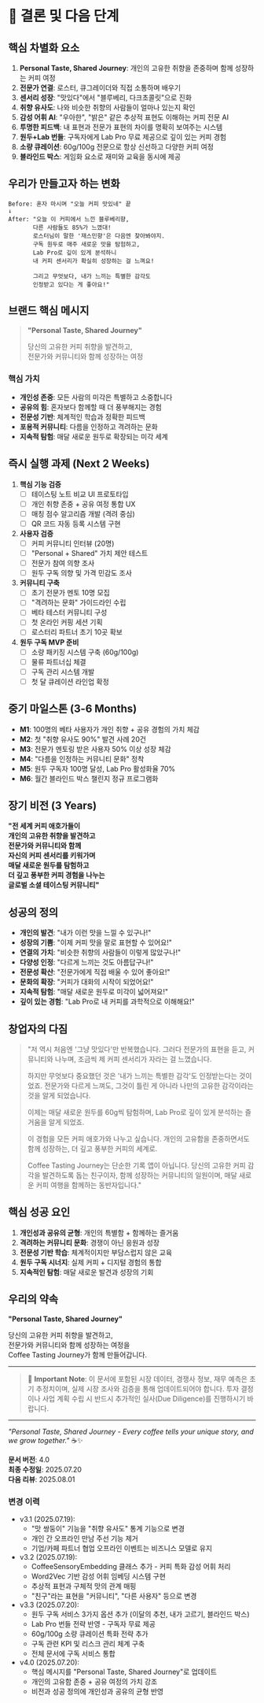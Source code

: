 # 🎯 결론 및 다음 단계

## 핵심 차별화 요소
1. **Personal Taste, Shared Journey**: 개인의 고유한 취향을 존중하며 함께 성장하는 커피 여정
2. **전문가 연결**: 로스터, 큐그레이더와 직접 소통하며 배우기
3. **센서리 성장**: "맛있다"에서 "블루베리, 다크초콜릿"으로 진화
4. **취향 유사도**: 나와 비슷한 취향의 사람들이 얼마나 있는지 확인
5. **감성 어휘 AI**: "우아한", "밝은" 같은 추상적 표현도 이해하는 커피 전문 AI
6. **투명한 피드백**: 내 표현과 전문가 표현의 차이를 명확히 보여주는 시스템
7. **원두+Lab 번들**: 구독자에게 Lab Pro 무료 제공으로 깊이 있는 커피 경험
8. **소량 큐레이션**: 60g/100g 전문으로 항상 신선하고 다양한 커피 여정
9. **블라인드 박스**: 게임화 요소로 재미와 교육을 동시에 제공

## 우리가 만들고자 하는 변화
```
Before: 혼자 마시며 "오늘 커피 맛있네" 끝
↓
After: "오늘 이 커피에서 느낀 블루베리향, 
       다른 사람들도 85%가 느꼈대! 
       로스터님이 말한 '재스민향'은 다음엔 찾아봐야지.
       구독 원두로 매주 새로운 맛을 탐험하고,
       Lab Pro로 깊이 있게 분석하니
       내 커피 센서리가 확실히 성장하는 걸 느껴요!
       
       그리고 무엇보다, 내가 느끼는 특별한 감각도
       인정받고 있다는 게 좋아요!"
```

## 브랜드 핵심 메시지
> **"Personal Taste, Shared Journey"**
>
> 당신의 고유한 커피 취향을 발견하고,  
> 전문가와 커뮤니티와 함께 성장하는 여정

### 핵심 가치
- **개인성 존중**: 모든 사람의 미각은 특별하고 소중합니다
- **공유의 힘**: 혼자보다 함께할 때 더 풍부해지는 경험
- **전문성 기반**: 체계적인 학습과 정확한 피드백
- **포용적 커뮤니티**: 다름을 인정하고 격려하는 문화
- **지속적 탐험**: 매달 새로운 원두로 확장되는 미각 세계

## 즉시 실행 과제 (Next 2 Weeks)
1. **핵심 기능 검증**
   - [ ] 테이스팅 노트 비교 UI 프로토타입
   - [ ] 개인 취향 존중 + 공유 여정 통합 UX
   - [ ] 매칭 점수 알고리즘 개발 (격려 중심)
   - [ ] QR 코드 자동 등록 시스템 구현

2. **사용자 검증**
   - [ ] 커피 커뮤니티 인터뷰 (20명)
   - [ ] "Personal + Shared" 가치 제안 테스트
   - [ ] 전문가 참여 의향 조사
   - [ ] 원두 구독 의향 및 가격 민감도 조사

3. **커뮤니티 구축**
   - [ ] 초기 전문가 멘토 10명 모집
   - [ ] "격려하는 문화" 가이드라인 수립
   - [ ] 베타 테스터 커뮤니티 구성
   - [ ] 첫 온라인 커핑 세션 기획
   - [ ] 로스터리 파트너 초기 10곳 확보

4. **원두 구독 MVP 준비**
   - [ ] 소량 패키징 시스템 구축 (60g/100g)
   - [ ] 물류 파트너십 체결
   - [ ] 구독 관리 시스템 개발
   - [ ] 첫 달 큐레이션 라인업 확정

## 중기 마일스톤 (3-6 Months)
- **M1**: 100명의 베타 사용자가 개인 취향 + 공유 경험의 가치 체감
- **M2**: 첫 "취향 유사도 90%" 발견 사례 20건
- **M3**: 전문가 멘토링 받은 사용자 50% 이상 성장 체감
- **M4**: "다름을 인정하는 커뮤니티 문화" 정착
- **M5**: 원두 구독자 100명 달성, Lab Pro 활성화율 70%
- **M6**: 월간 블라인드 박스 챌린지 정규 프로그램화

## 장기 비전 (3 Years)
**"전 세계 커피 애호가들이**  
**개인의 고유한 취향을 발견하고**  
**전문가와 커뮤니티와 함께**  
**자신의 커피 센서리를 키워가며**  
**매달 새로운 원두를 탐험하고**  
**더 깊고 풍부한 커피 경험을 나누는**  
**글로벌 소셜 테이스팅 커뮤니티"**

## 성공의 정의
- **개인의 발견**: "내가 이런 맛을 느낄 수 있구나!"
- **성장의 기쁨**: "이제 커피 맛을 말로 표현할 수 있어요!"
- **연결의 가치**: "비슷한 취향의 사람들이 이렇게 많았구나!"
- **다양성 인정**: "다르게 느끼는 것도 아름답구나!"
- **전문성 확산**: "전문가에게 직접 배울 수 있어 좋아요!"
- **문화의 확장**: "커피가 대화의 시작이 되었어요!"
- **지속적 탐험**: "매달 새로운 원두로 미각이 넓어져요!"
- **깊이 있는 경험**: "Lab Pro로 내 커피를 과학적으로 이해해요!"

## 창업자의 다짐
> "저 역시 처음엔 '그냥 맛있다'만 반복했습니다.
> 그러다 전문가의 표현을 듣고, 커뮤니티와 나누며,
> 조금씩 제 커피 센서리가 자라는 걸 느꼈습니다.
> 
> 하지만 무엇보다 중요했던 것은
> '내가 느끼는 특별한 감각'도 인정받는다는 것이었죠.
> 전문가와 다르게 느껴도, 그것이 틀린 게 아니라
> 나만의 고유한 감각이라는 것을 알게 되었습니다.
> 
> 이제는 매달 새로운 원두를 60g씩 탐험하며,
> Lab Pro로 깊이 있게 분석하는 즐거움을 알게 되었죠.
> 
> 이 경험을 모든 커피 애호가와 나누고 싶습니다.
> 개인의 고유함을 존중하면서도 함께 성장하는,
> 더 깊고 풍부한 커피의 세계로.
> 
> Coffee Tasting Journey는 단순한 기록 앱이 아닙니다.
> 당신의 고유한 커피 감각을 발견하도록 돕는 친구이자,
> 함께 성장하는 커뮤니티의 일원이며,
> 매달 새로운 커피 여행을 함께하는 동반자입니다."

## 핵심 성공 요인
1. **개인성과 공유의 균형**: 개인의 특별함 + 함께하는 즐거움
2. **격려하는 커뮤니티 문화**: 경쟁이 아닌 응원과 성장
3. **전문성 기반 학습**: 체계적이지만 부담스럽지 않은 교육
4. **원두 구독 시너지**: 실제 커피 + 디지털 경험의 통합
5. **지속적인 탐험**: 매달 새로운 발견과 성장의 기회

## 우리의 약속
**"Personal Taste, Shared Journey"**

당신의 고유한 커피 취향을 발견하고,  
전문가와 커뮤니티와 함께 성장하는 여정을  
Coffee Tasting Journey가 함께 만들어갑니다.

---

> 📌 **Important Note**: 이 문서에 포함된 시장 데이터, 경쟁사 정보, 재무 예측은 초기 추정치이며, 실제 시장 조사와 검증을 통해 업데이트되어야 합니다. 투자 결정이나 사업 계획 수립 시 반드시 추가적인 실사(Due Diligence)를 진행하시기 바랍니다.

---

*"Personal Taste, Shared Journey - Every coffee tells your unique story, and we grow together."* ☕✨

**문서 버전**: 4.0  
**최종 수정일**: 2025.07.20  
**다음 리뷰**: 2025.08.01

### 변경 이력
- v3.1 (2025.07.19): 
  - "맛 쌍둥이" 기능을 "취향 유사도" 통계 기능으로 변경
  - 개인 간 오프라인 만남 주선 기능 제거
  - 기업/카페 파트너 협업 오프라인 이벤트는 비즈니스 모델로 유지
- v3.2 (2025.07.19):
  - CoffeeSensoryEmbedding 클래스 추가 - 커피 특화 감성 어휘 처리
  - Word2Vec 기반 감성 어휘 임베딩 시스템 구현
  - 추상적 표현과 구체적 맛의 관계 매핑
  - "친구"라는 표현을 "커뮤니티", "다른 사용자" 등으로 변경
- v3.3 (2025.07.20):
  - 원두 구독 서비스 3가지 옵션 추가 (이달의 추천, 내가 고르기, 블라인드 박스)
  - Lab Pro 번들 전략 반영 - 구독자 무료 제공
  - 60g/100g 소량 큐레이션 특화 전략 추가
  - 구독 관련 KPI 및 리스크 관리 체계 구축
  - 전체 문서에 구독 서비스 통합
- v4.0 (2025.07.20):
  - 핵심 메시지를 "Personal Taste, Shared Journey"로 업데이트
  - 개인의 고유함 존중 + 공유 여정의 가치 강조
  - 비전과 성공 정의에 개인성과 공유의 균형 반영